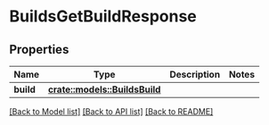 # BuildsGetBuildResponse

## Properties

Name | Type | Description | Notes
------------ | ------------- | ------------- | -------------
**build** | [**crate::models::BuildsBuild**](BuildsBuild.md) |  | 

[[Back to Model list]](../README.md#documentation-for-models) [[Back to API list]](../README.md#documentation-for-api-endpoints) [[Back to README]](../README.md)


